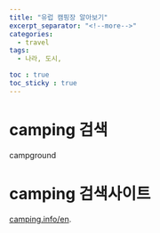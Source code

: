 ```yaml
---
title: "유럽 캠핑장 알아보기"
excerpt_separator: "<!--more-->"
categories:
  - travel
tags:
  - 나라, 도시, 

toc : true
toc_sticky : true
---
```


# camping 검색
campground

# camping 검색사이트
[camping.info/en](camping.info/en).    
